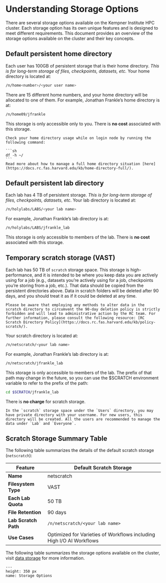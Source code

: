 # Understanding Storage Options

There are several storage options available on the Kempner Institute HPC cluster. Each storage option has its own unique features and is designed to meet different requirements. This document provides an overview of the storage options available on the cluster and their key concepts.

## Default persistent home directory

Each user has 100GB of persistent storage that is their home directory. _This is for long-term storage of files, checkpoints, datasets, etc._ Your home directory is located at:

```sh	
/n/home<number>/<your user name>
```

There are 15 different home numbers, and your home directory will be allocated to one of them. For example, Jonathan Frankle’s home directory is at:

```sh
/n/home09/jfrankle
```
This storage is only accessible only to you. There is __no cost__ associated with this storage.

````{tip}
Check your home directory usage while on login node by running the following command:

```sh
df -h ~/
```
Read more about how to manage a full home directory situation [here](https://docs.rc.fas.harvard.edu/kb/home-directory-full/).

````




## Default persistent lab directory

Each lab has 4 TB of persistent storage. _This is for long-term storage of files, checkpoints, datasets, etc_. Your lab directory is located at:

```sh
/n/holylabs/LABS/<your lab name>
```

For example, Jonathan Frankle’s lab directory is at:

```sh
/n/holylabs/LABS/jfrankle_lab
```

This storage is only accessible to members of the lab. There is __no cost__ associated with this storage.

## Temporary scratch storage (VAST)

Each lab has 50 TB of `scratch` storage space. This storage is high-performance, and it is intended to be where you keep data you are actively using for a job (e.g., datasets you’re actively using for a job, checkpoints you’re storing from a job, etc.). That data should be copied from the persistent directories above. Data in scratch folders will be deleted after 90 days, and you should treat it as if it could be deleted at any time. 

```{warning}
Please be aware that employing any methods to alter data in the scratch directory to circumvent the 90-day deletion policy is strictly forbidden and will lead to administrative action by the RC team. For further information, please consult the following resource: [RC Scratch Directory Policy](https://docs.rc.fas.harvard.edu/kb/policy-scratch/).
```

Your scratch directory is located at:

```sh
/n/netscratch/<your lab name>
```

For example, Jonathan Frankle’s lab directory is at:

```sh
/n/netscratch/jfrankle_lab
```

This storage is only accessible to members of the lab. The prefix of that path may change in the future, so you can use the $SCRATCH environment variable to refer to the prefix of the path:

```sh
cd $SCRATCH/jfrankle_lab
```

There is __no charge__ for scratch storage. 

```{note}
In the `scratch` storage space under the `Users` directory, you may have private directory with your username. For new users, this directory will be created. All the users are recommended to manage the data under `Lab` and `Everyone`. 
```

## Scratch Storage Summary Table


The following table summarizes the details of the default scratch storage (`netscratch`):

| Feature             | Default Scratch Storage | 
|---------------------|----------------------|
| **Name**            | netscratch           |
| **Filesystem Type** | VAST                 |
| **Each Lab Quota**  | 50 TB                |
| **File Retention**  | 90 days              |
| **Lab Scratch Path**| `/n/netscratch/<your lab name>` | 
| **Use Cases**       | Optimized for Varieties of Workflows including High I/O AI Workflows |


The following table summarizes the storage options available on the cluster, visit [data storage](https://www.rc.fas.harvard.edu/services/data-storage/) for more information.

```{figure} figures/png/storage_table_20240324.png
---
height: 350 px
name: Storage Options
```
